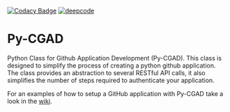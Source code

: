 [![Codacy Badge](https://app.codacy.com/project/badge/Grade/45bb7b1b4ae544ac9d442c110a37103d)](https://www.codacy.com/gh/lanl/Py-CGAD/dashboard?utm_source=github.com&amp;utm_medium=referral&amp;utm_content=lanl/Py-CGAD&amp;utm_campaign=Badge_Grade)
[![deepcode](https://www.deepcode.ai/api/gh/badge?key=eyJhbGciOiJIUzI1NiIsInR5cCI6IkpXVCJ9.eyJwbGF0Zm9ybTEiOiJnaCIsIm93bmVyMSI6Ikpvc2h1YVNCcm93biIsInJlcG8xIjoiUHlDR0FERXhhbXBsZSIsImluY2x1ZGVMaW50IjpmYWxzZSwiYXV0aG9ySWQiOjE2MzAxLCJpYXQiOjE2MjMzNjQ3MjZ9.tg-TWO-BDF1oBMz-IegjXsaHBoC_yGwc4r27hq69U5U)](https://www.deepcode.ai/app/gh/JoshuaSBrown/PyCGADExample/_/dashboard?utm_content=gh%2FJoshuaSBrown%2FPyCGADExample)
# Py-CGAD

Python Class for Github Application Development (Py-CGAD). This class is 
designed to simplify the process of creating a python github application. The
class provides an abstraction to several RESTful API calls, it also simplifies
the number of steps required to authenticate your application.

For an examples of how to setup a GitHub application with Py-CGAD take a look in the 
[wiki](https://github.com/lanl/Py-CGAD/wiki).



